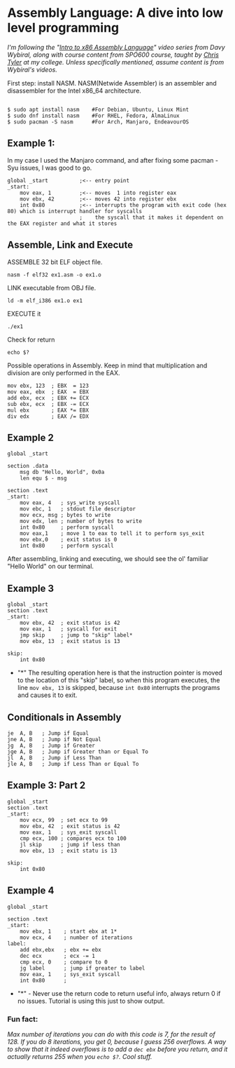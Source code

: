 # Assembly Language: A dive into low level programming

_I'm following the "[Intro to x86 Assembly Language]([https://youtu.be/wLXIWKUWpSs?si=4l3jTiwgLzkjezWO])" video series from Davy Wybiral, along with course content from SPO600 course, taught by [Chris Tyler](https://github.com/ctyler) at my college. Unless specifically mentioned, assume content is from Wybiral's videos._ <br/>

First step: install NASM. NASM(Netwide Assembler) is an assembler and disassembler for the Intel x86_64 architecture.<br/>

```Ezoic

$ sudo apt install nasm    #For Debian, Ubuntu, Linux Mint
$ sudo dnf install nasm    #For RHEL, Fedora, AlmaLinux
$ sudo pacman -S nasm      #For Arch, Manjaro, EndeavourOS
```

## Example 1:

In my case I used the Manjaro command, and after fixing some pacman -Syu issues, I was good to go.<br/>

```Assembly
global _start          ;<-- entry point
_start:
    mov eax, 1         ;<-- moves  1 into register eax
    mov ebx, 42        ;<-- moves 42 into register ebx
    int 0x80           ;<-- interrupts the program with exit code (hex 80) which is interrupt handler for syscalls
                       ;    the syscall that it makes it dependent on the EAX register and what it stores
```

## Assemble, Link and Execute<br/>

ASSEMBLE 32 bit ELF object file. <br />

```
nasm -f elf32 ex1.asm -o ex1.o
```

LINK executable from OBJ file. <br />

```
ld -m elf_i386 ex1.o ex1
```

EXECUTE it <br />

```
./ex1
```

Check for return <br />

```
echo $?
```

Possible operations in Assembly. Keep in mind that multiplication and division are only performed in the EAX.<br/>

```assembly
mov ebx, 123  ; EBX  = 123
mov eax, ebx  ; EAX  = EBX
add ebx, ecx  ; EBX += ECX
sub ebx, ecx  ; EBX -= ECX
mul ebx       ; EAX *= EBX
div edx       ; EAX /= EDX
```

## Example 2<br/>

```assembly
global _start

section .data
    msg db "Hello, World", 0x0a
    len equ $ - msg

section .text
_start:
    mov eax, 4   ; sys_write syscall
    mov ebc, 1   ; stdout file descriptor
    mov ecx, msg ; bytes to write
    mov edx, len ; number of bytes to write
    int 0x80     ; perform syscall
    mov eax,1    ; move 1 to eax to tell it to perform sys_exit
    mov ebx,0    ; exit status is 0
    int 0x80     ; perform syscall
```

After assembling, linking and executing, we should see the ol' familiar "Hello World" on our terminal.<br/>

[//]: # "CTRL+SHIFT+V to go to preview mode"
[//]: # "CTRL+K V to view side by side"

## Example 3

```assembly
global _start
section .text
_start:
    mov ebx, 42  ; exit status is 42
    mov eax, 1   ; syscall for exit
    jmp skip     ; jump to "skip" label*
    mov ebx, 13  ; exit status is 13

skip:
    int 0x80
```

- "\*" The resulting operation here is that the instruction pointer is moved to the location of this "skip" label, so when this program executes, the line `mov ebx, 13` is skipped, because `int 0x80` interrupts the programs and causes it to exit.

## Conditionals in Assembly

```Assembly
je  A, B   ; Jump if Equal
jne A, B   ; Jump if Not Equal
jg  A, B   ; Jump if Greater
jge A, B   ; Jump if Greater than or Equal To
jl  A, B   ; Jump if Less Than
jle A, B   ; Jump if Less Than or Equal To
```

## Example 3: Part 2

```Assembly
global _start
section .text
_start:
    mov ecx, 99  ; set ecx to 99
    mov ebx, 42  ; exit status is 42
    mov eax, 1   ; sys_exit syscall
    cmp ecx, 100 ; compares ecx to 100
    jl skip      ; jump if less than
    mov ebx, 13  ; exit statu is 13

skip:
    int 0x80
```

## Example 4

```Assembly
global _start

section .text
_start:
    mov ebx, 1    ; start ebx at 1*
    mov ecx, 4    ; number of iterations
label:
    add ebx,ebx   ; ebx += ebx
    dec ecx       ; ecx -= 1
    cmp ecx, 0    ; compare to 0
    jg label      ; jump if greater to label
    mov eax, 1    ; sys_exit syscall
    int 0x80      ;
```

- "\*" - Never use the return code to return useful info, always return 0 if no issues. Tutorial is using this just to show output.<br/>

### Fun fact:

_Max number of iterations you can do with this code is 7, for the result of 128. If you do 8 iterations, you get 0, because I guess 256 overflows. A way to show that it indeed overflows is to add a `dec ebx` before you return, and it actually returns 255 when you `echo $?`. Cool stuff._ <br/>
